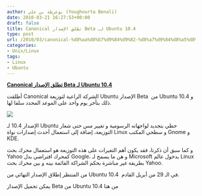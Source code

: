 ```yaml
---
author: يوغرطة بن علي (Youghourta Benali)
date: 2010-03-21 16:27:53+00:00
draft: false
title: Canonical تطلق الإصدار Beta لـ Ubuntu 10.4
type: post
url: /2010/03/canonical-%d8%aa%d8%b7%d9%84%d9%82-%d8%a7%d9%84%d8%a5%d8%b5%d8%af%d8%a7%d8%b1-beta-%d9%84%d9%80-ubuntu-10-4/
categories:
- Unix/Linux
tags:
- Linux
- Ubuntu
---
```


[**Canonical تطلق الإصدار Beta لـ Ubuntu 10.4**](http://www.it-scoop.com/2010/03/canonical-%d8%aa%d8%b7%d9%84%d9%82-%d8%a7%d9%84%d8%a5%d8%b5%d8%af%d8%a7%d8%b1-beta-%d9%84%d9%80-ubuntu-10-4/)


أطلقت Canonical الشركة الراعية لتوزيعة Ubuntu الإصدار Beta  من Ubuntu 10.4 و ذلك بتأخر يوم واحد على الموعد المحدد سلفا لها.

[![](http://www.it-scoop.com/wp-content/uploads/2010/03/new-logo-ubuntu-300x79.png)
](http://www.it-scoop.com/2010/03/canonical-%d8%aa%d8%b7%d9%84%d9%82-%d8%a7%d9%84%d8%a5%d8%b5%d8%af%d8%a7%d8%b1-beta-%d9%84%d9%80-ubuntu-10-4/)

الإصدار 10.4 لـ Ubuntu حظي بتجديد لواجهاته الرسومية و تغيير مس حتى شعار التوزيعة، إضافة إلى استعمال أحدث إصدارات نواة Linux و سطحي المكتب Gnome و KDE.

و كما سبق أن ذكرنا، فقد يكون أهم التغيرات على هذه التوزيعة هو استعمال محرك بحث Yahoo كمحرك افتراضي بدل Google، و هن ما يسمح لـ Microsoft بدخول عالم Linux بطريقة غير مباشرة بحكم الشراكة القائمة بينه و بين محرك بحث Yahoo.

من المنتظر إطلاق الإصدار النهائي من Ubuntu 10.4  في الـ 29 من أبريل القادم.

يمكن تحميل الإصدار Beta من Ubuntu 10.4 من هنا
